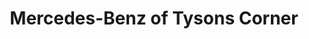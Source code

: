 ---
title: "Mercedes-Benz of Tysons Corner"
url: /vienna/mercedes-benz-of-tysons-corner/
shop: car
---